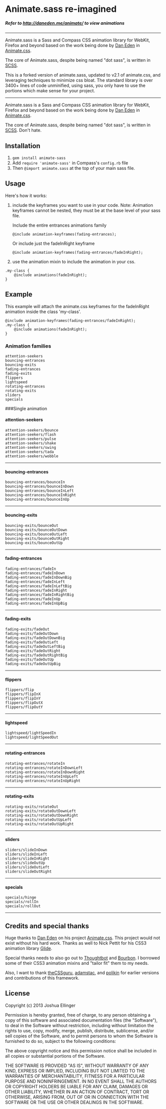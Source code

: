 # Animate.sass re-imagined   
##### Refer to http://daneden.me/animate/ to view animations
----

Animate.sass is a Sass and Compass CSS animation library for WebKit, Firefox and beyond based on the work being done by [Dan Eden](https://github.com/daneden) in [Animate.css](http://daneden.me/animate/).

The core of Animate.sass, despite being named "dot sass", is written in [SCSS](http://en.wikipedia.org/wiki/Scss).

This is a forked version of animate.sass, updated to v2.1 of animate.css, and leveraging techniques to minimize css bloat. The standard library is over 3400+ lines of code unminified, using sass, you only have to use the portions which make sense for your project.

----

Animate.sass is a Sass and Compass CSS animation library for WebKit, Firefox and beyond based on the work being done by [Dan Eden](https://github.com/daneden) in [Animate.css](http://daneden.me/animate/).

The core of Animate.sass, despite being named "dot sass", is written in [SCSS](http://en.wikipedia.org/wiki/Scss). Don't hate.

## Installation

1. `gem install animate-sass`
2. Add `require 'animate-sass'` in Compass's `config.rb` file
3. Then `@import animate.sass` at the top of your main sass file.

## Usage

Here's how it works:    

1. include the keyframes you want to use in your code. 
    Note: Animation keyframes cannot be nested, they must be at the base level of your sass file.   

    Include the entire entrances animations family
    ```
    @include animation-keyframes(fading-entrances); 
    ```
    Or include just the fadeInRight keyframe 
    ```  
    @include animation-keyframes(fading-entrances/fadeInRight);
    ```

2. use the animation mixin to include the animation in your css.
```
.my-class {
    @include animations(fadeInRight);
}
```
## Example

This example will attach the animate.css keyframes for the fadeInRight animation inside the class 'my-class'.
```
@include animation-keyframes(fading-entrances/fadeInRight);
.my-class {
    @include animations(fadeInRight);
}
```

### Animation families    

`attention-seekers`    
`bouncing-entrances`    
`bouncing-exits`   
`fading-entrances`   
`fading-exits`   
`flippers`   
`lightspeed`   
`rotating-entrances`   
`rotating-exits`   
`sliders`   
`specials`    

###Single animation    

#### attention-seekers
`attention-seekers/bounce`   
`attention-seekers/flash`   
`attention-seekers/pulse`   
`attention-seekers/shake`   
`attention-seekers/swing`   
`attention-seekers/tada`   
`attention-seekers/wobble` 

---

#### bouncing-entrances
`bouncing-entrances/bounceIn`   
`bouncing-entrances/bounceInDown`   
`bouncing-entrances/bounceInLeft`   
`bouncing-entrances/bounceInRight`   
`bouncing-entrances/bounceInUp`   

---

#### bouncing-exits
`bouncing-exits/bounceOut`   
`bouncing-exits/bounceOutDown`   
`bouncing-exits/bounceOutLeft`   
`bouncing-exits/bounceOutRight`   
`bouncing-exits/bounceOutUp`   

---

#### fading-entrances
`fading-entrances/fadeIn`   
`fading-entrances/fadeInDown`   
`fading-entrances/fadeInDownBig`   
`fading-entrances/fadeInLeft`   
`fading-entrances/fadeInLeftBig`    
`fading-entrances/fadeInRight`    
`fading-entrances/fadeInRightBig`    
`fading-entrances/fadeInUp`    
`fading-entrances/fadeInUpBig`     

---

#### fading-exits
`fading-exits/fadeOut`   
`fading-exits/fadeOutDown`   
`fading-exits/fadeOutDownBig`   
`fading-exits/fadeOutLeft`   
`fading-exits/fadeOutLeftBig`    
`fading-exits/fadeOutRight`    
`fading-exits/fadeOutRightBig`    
`fading-exits/fadeOutUp`    
`fading-exits/fadeOutUpBig`     

---

#### flippers    
`flippers/flip`   
`flippers/flipInX`   
`flippers/flipInY`   
`flippers/flipOutX`   
`flippers/flipOutY`        

---

#### lightspeed    
`lightspeed/lightSpeedIn`   
`lightspeed/lightSpeedOut`          

---

#### rotating-entrances    
`rotating-entrances/rotateIn`   
`rotating-entrances/rotateInDownLeft`   
`rotating-entrances/rotateInDownRight`   
`rotating-entrances/rotateInUpLeft`   
`rotating-entrances/rotateInUpRight`       

---

#### rotating-exits    
`rotating-exits/rotateOut`   
`rotating-exits/rotateOutDownLeft`   
`rotating-exits/rotateOutDownRight`   
`rotating-exits/rotateOutUpLeft`   
`rotating-exits/rotateOutUpRight`       

---

#### sliders    
`sliders/slideInDown`   
`sliders/slideInLeft`   
`sliders/slideInRight`   
`sliders/slideOutUp`   
`sliders/slideOutLeft`   
`sliders/slideOutRight`

---

#### specials    
`specials/hinge`   
`specials/rollIn`   
`specials/rollOut` 

---


## Credits and special thanks

Huge thanks to [Dan Eden](https://github.com/daneden) on his project [Animate.css](http://daneden.me/animate/). This project would not exist without his hard work. Thanks as well to Nick Pettit for his CSS3 animation library [Glide](https://github.com/nickpettit/glide).

Special thanks needs to also go out to [Thoughtbot](http://thoughtbot.com/) and [Bourbon](https://github.com/thoughtbot/bourbon). I borrowed some of their CSS3 animation mixins and "tailor fit" them to my needs.

Also, I want to thank [theCSSguru](https://twitter.com/theCSSguru), [adamstac](https://github.com/adamstac), and [polikin](https://github.com/polikin) for earlier versions and contributions of this framework.

## License

Copyright (c) 2013 Joshua Ellinger

Permission is hereby granted, free of charge, to any person obtaining a copy of this software and associated documentation files (the "Software"), to deal in the Software without restriction, including without limitation the rights to use, copy, modify, merge, publish, distribute, sublicense, and/or sell copies of the Software, and to permit persons to whom the Software is furnished to do so, subject to the following conditions:

The above copyright notice and this permission notice shall be included in all copies or substantial portions of the Software.

THE SOFTWARE IS PROVIDED "AS IS", WITHOUT WARRANTY OF ANY KIND, EXPRESS OR IMPLIED, INCLUDING BUT NOT LIMITED TO THE WARRANTIES OF MERCHANTABILITY, FITNESS FOR A PARTICULAR PURPOSE AND NONINFRINGEMENT. IN NO EVENT SHALL THE AUTHORS OR COPYRIGHT HOLDERS BE LIABLE FOR ANY CLAIM, DAMAGES OR OTHER LIABILITY, WHETHER IN AN ACTION OF CONTRACT, TORT OR OTHERWISE, ARISING FROM, OUT OF OR IN CONNECTION WITH THE SOFTWARE OR THE USE OR OTHER DEALINGS IN THE SOFTWARE.
